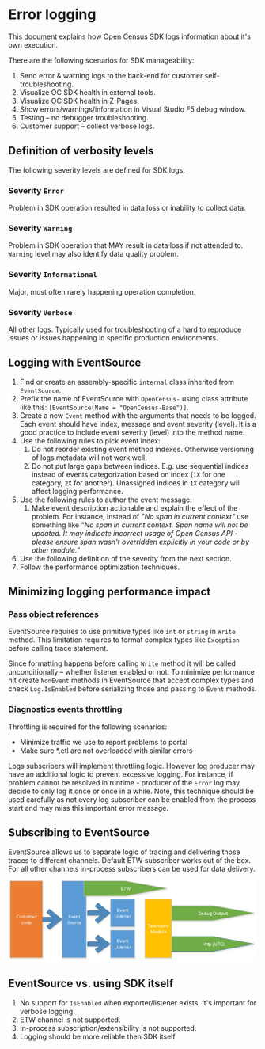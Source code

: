 # Error logging

This document explains how Open Census SDK logs information about it's own
execution.

There are the following scenarios for SDK manageability:

1. Send error & warning logs to the back-end for customer self-troubleshooting.
2. Visualize OC SDK health in external tools.
3. Visualize OC SDK health in Z-Pages.
4. Show errors/warnings/information in Visual Studio F5 debug window.
5. Testing – no debugger troubleshooting.
6. Customer support – collect verbose logs.

## Definition of verbosity levels

The following severity levels are defined for SDK logs.

### Severity `Error`

Problem in SDK operation resulted in data loss or inability to collect data.

### Severity `Warning`

Problem in SDK operation that MAY result in data loss if not attended to.
`Warning` level may also identify data quality problem.

### Severity `Informational`

Major, most often rarely happening operation completion.

### Severity `Verbose`

All other logs. Typically used for troubleshooting of a hard to reproduce
issues or issues happening in specific production environments.

## Logging with EventSource

1. Find or create an assembly-specific `internal` class inherited from
   `EventSource`.
2. Prefix the name of EventSource with `OpenCensus-` using class attribute like
   this: `[EventSource(Name = "OpenCensus-Base")]`.
3. Create a new `Event` method with the arguments that needs to be logged. Each
   event should have index, message and event severity (level). It is a good
   practice to include event severity (level) into the method name.
4. Use the following rules to pick event index:
    1. Do not reorder existing event method indexes. Otherwise versioning of
       logs metadata will not work well.
    2. Do not put large gaps between indices. E.g. use sequential indices
       instead of events categorization based on index (`1X` for one category,
       `2X` for another). Unassigned indices in `1X` category will affect
       logging performance.
5. Use the following rules to author the event message:
    1. Make event description actionable and explain the effect of the problem.
       For instance, instead of *"No span in current context"* use something
       like *"No span in current context. Span name will not be updated. It may
       indicate incorrect usage of Open Census API - please ensure span wasn't
       overridden explicitly in your code or by other module."*
6. Use the following definition of the severity from the next section.
7. Follow the performance optimization techniques.

## Minimizing logging performance impact

### Pass object references

EventSource requires to use primitive types like `int` or `string` in `Write`
method. This limitation requires to format complex types like `Exception` before
calling trace statement.

Since formatting happens before calling `Write` method it will be called
unconditionally – whether listener enabled or not. To minimize performance hit
create `NonEvent` methods in EventSource that accept complex types and check
`Log.IsEnabled` before serializing those and passing to `Event` methods.

### Diagnostics events throttling

Throttling is required for the following scenarios:

- Minimize traffic we use to report problems to portal
- Make sure *.etl are not overloaded with similar errors

Logs subscribers will implement throttling logic. However log producer may have
an additional logic to prevent excessive logging. For instance, if problem
cannot be resolved in runtime - producer of the `Error` log may decide to only
log it once or once in a while. Note, this technique should be used carefully
as not every log subscriber can be enabled from the process start and may miss
this important error message.

## Subscribing to EventSource

EventSource allows us to separate logic of tracing and delivering those traces
to different channels. Default ETW subscriber works out of the box. For all
other channels in-process subscribers can be used for data delivery.

![event-source-listeners](event-source-listeners.png)

## EventSource vs. using SDK itself

1. No support for `IsEnabled` when exporter/listener exists. It's important for
   verbose logging.
2. ETW channel is not supported.
3. In-process subscription/extensibility is not supported.
4. Logging should be more reliable then SDK itself.
